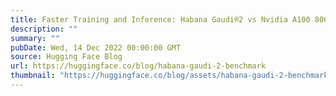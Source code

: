 ```yaml
---
title: Faster Training and Inference: Habana Gaudi®2 vs Nvidia A100 80GB
description: ""
summary: ""
pubDate: Wed, 14 Dec 2022 00:00:00 GMT
source: Hugging Face Blog
url: https://huggingface.co/blog/habana-gaudi-2-benchmark
thumbnail: "https://huggingface.co/blog/assets/habana-gaudi-2-benchmark/thumbnail.png"
---
```


